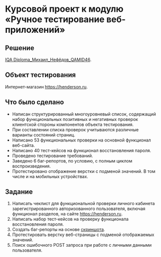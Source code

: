 <h1>Курсовой проект к модулю «Ручное тестирование веб-приложений»</h1>

<h2>Решение</h2><a href="https://docs.google.com/spreadsheets/d/1Sr_SmoL_Ya9nrCDhjY4YYwF53EmSHwJqNATR9hVb9I4/edit?usp=sharing">IQA Diploma_Михаил_Нефёдов_QAMID46</a>.

<h2>Объект тестирования</h2> Интернет-магазин <a href="https://henderson.ru">https://henderson.ru</a>.

<h2>Что было сделано</h2>
    <div class="list">
        <ul>
            <li>Написан структурированный многоуровневый список, содержащий набор функциональных позитивных и негативных проверок клиентской стороны компонентов объекта тестирования.</li>
            <li>При составлении списка проверок учитываются различные варианты состояний страниц.</li>
            <li>Написано 53 функциональных проверки на основной функционал веб-сайта.</li>
            <li>Написано 40 тест-кейсов на функционал восстановления пароля.</li>
            <li>Проведено тестирование требований.</li>
            <li>Заведено 6 баг-репортов, по условию, с полным циклом воспроизведения.</li>
            <li>Протестировано отображение верстки с подменой значений. В том числе и на мобильных устройствах.</li>
        </ul>
    </div>

<h2>Задание</h2>
    <div class="list">
        <ol>
            <li>Написать чеклист для функциональной проверки личного кабинета зарегистрированного авторизованного пользователя, включая функционал разделов, на сайте <a href="https://henderson.ru">https://henderson.ru</a>.</li>
            <li> Написать набор тест-кейсов на проверку функционала восстановления пароля.</li>
            <li>Создать баг-репорты на основе <a href="https://u.netology.ru/backend/uploads/lms/content_assets/file/997/%D0%91%D0%B5%D0%B7_%D0%BD%D0%B0%D0%B7%D0%B2%D0%B0%D0%BD%D0%B8%D1%8F__2_.png">скриншота</a>. </li>
            <li>Протестировать верстку веб-страницы с подменой отображаемых значений.</li>
            <li>Поиск ошибочного POST запроса при работе с личными данными пользователя.</li>
        </ol>
    </div>